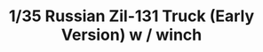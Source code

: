 ---
layout: product
title: "1/35 Russian Zil-131 Truck (Early Version) w / winch"
price: "TBA" 
desc: "Maketa"
img_path: "/assets/img/BRNC35193.webp"
brand: "Bronco"
available: false
special_offer: false
new: false
soon: false
cat: "010000"
subcat: "015800"
subsubcat: "0N/A"
sifra: "BRNC35193"
popular: false
spec: false
---